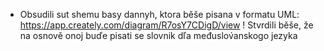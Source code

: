 [23.04.2020]: *Krug*
* Obsudili sut shemu basy dannyh, ktora běše pisana v formatu UML: https://app.creately.com/diagram/R7osY7CDigD/view
! Stvrdili běše, že na osnově onoj buďe pisati se slovnik dľa međuslov́anskogo jezyka

[13.04.2020]: *Krug*

[5.04.2020]: *Krug*
